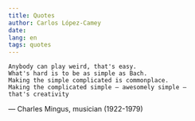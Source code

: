 ```yaml
---
title: Quotes
author: Carlos López-Camey
date: 
lang: en
tags: quotes
---
```


    Anybody can play weird, that's easy.
    What's hard is to be as simple as Bach.
    Making the simple complicated is commonplace.
    Making the complicated simple – awesomely simple –
    that's creativity

— Charles Mingus, musician (1922-1979)

